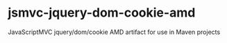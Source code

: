 jsmvc-jquery-dom-cookie-amd
===========================

JavaScriptMVC jquery/dom/cookie AMD artifact for use in Maven projects